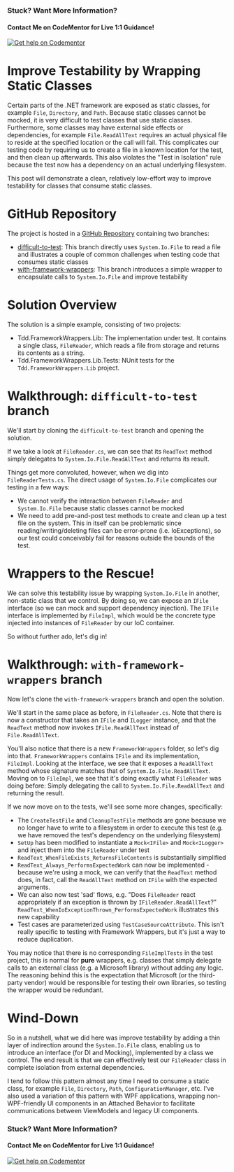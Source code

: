 ### Stuck?  Want More Information?
#### Contact Me on CodeMentor for Live 1:1 Guidance!
[![Get help on Codementor](https://cdn.codementor.io/badges/get_help_github.svg)](https://www.codementor.io/copperstarconsulting?utm_source=github&utm_medium=button&utm_term=copperstarconsulting&utm_campaign=github)


# Improve Testability by Wrapping Static Classes
Certain parts of the .NET framework are exposed as static classes, for example `File`, `Directory`, and `Path`.  Because static classes cannot be mocked, it is very difficult to test classes that use static classes.  Furthermore, some classes may have external side effects or dependencies, for example `File.ReadAllText` requires an actual physical file to reside at the specified location or the call will fail.  This complicates our testing code by requiring us to create a file in a known location for the test, and then clean up afterwards.  This also violates the "Test in Isolation" rule because the test now has a dependency on an actual underlying filesystem.

This post will demonstrate a clean, relatively low-effort way to improve testability for classes that consume static classes.

# GitHub Repository
The project is hosted in a [GitHub Repository](https://github.com/CopperStarSystems/tdd-with-framework-wrappers) containing two branches:

* [difficult-to-test](https://github.com/CopperStarSystems/tdd-with-framework-wrappers/tree/difficult-to-test):  This branch directly uses `System.Io.File` to read a file and illustrates a couple of common challenges when testing code that consumes static classes
* [with-framework-wrappers](https://github.com/CopperStarSystems/tdd-with-framework-wrappers/tree/with-framework-wrappers):  This branch introduces a simple wrapper to encapsulate calls to `System.Io.File` and improve testability

# Solution Overview
The solution is a simple example, consisting of two projects:
* Tdd.FrameworkWrappers.Lib:  The implementation under test.  It contains a single class, `FileReader`, which reads a file from storage and returns its contents as a string.
* Tdd.FrameworkWrappers.Lib.Tests:  NUnit tests for the `Tdd.FrameworkWrappers.Lib` project.

# Walkthrough:  `difficult-to-test` branch
We'll start by cloning the `difficult-to-test` branch and opening the solution.

If we take a look at `FileReader.cs`, we can see that its `ReadText` method simply delegates to `System.Io.File.ReadAllText` and returns its result.

Things get more convoluted, however, when we dig into `FileReaderTests.cs`.  The direct usage of `System.Io.File` complicates our testing in a few ways:
* We cannot verify the interaction between `FileReader` and `System.Io.File` because static classes cannot be mocked
* We need to add pre-and-post test methods to create and clean up a test file on the system.  This in itself can be problematic since reading/writing/deleting files can be error-prone (i.e. IoExceptions), so our test could conceivably fail for reasons outside the bounds of the test.

# Wrappers to the Rescue!
We can solve this testability issue by wrapping `System.Io.File` in another, non-static class that we control.  By doing so, we can expose an `IFile` interface (so we can mock and support dependency injection).  The `IFile` interface is implemented by `FileImpl`, which would be the concrete type injected into instances of `FileReader` by our IoC container.

So without further ado, let's dig in!

# Walkthrough:  `with-framework-wrappers` branch
Now let's clone the `with-framework-wrappers` branch and open the solution.

We'll start in the same place as before, in `FileReader.cs`.  Note that there is now a constructor that takes an `IFile` and `ILogger` instance, and that the `ReadText` method now invokes `IFile.ReadAllText` instead of `File.ReadAllText`.

You'll also notice that there is a new `FrameworkWrappers` folder, so let's dig into that.  `FrameworkWrappers` contains `IFile` and its implementation, `FileImpl`.  Looking at the interface, we see that it exposes a `ReadAllText` method whose signature matches that of `System.Io.File.ReadAllText`.  Moving on to `FileImpl`, we see that it's doing exactly what `FileReader` was doing before:  Simply delegating the call to `System.Io.File.ReadAllText` and returning the result.

If we now move on to the tests, we'll see some more changes, specifically:
- The `CreateTestFile` and `CleanupTestFile` methods are gone because we no longer have to write to a filesystem in order to execute this test (e.g. we have removed the test's dependency on the underlying filesystem)
- `SetUp` has been modified to instantiate a `Mock<IFile>` and `Mock<ILogger>` and inject them into the `FileReader` under test
- `ReadText_WhenFileExists_ReturnsFileContents` is substantially simplified
- `ReadText_Always_PerformsExpectedWork` can now be implemented - because we're using a mock, we can verify that the `ReadText` method does, in fact, call the `ReadAllText` method on `IFile` with the expected arguments.
- We can also now test 'sad' flows, e.g. "Does `FileReader` react appropriately if an exception is thrown by `IFileReader.ReadAllText`?"  `ReadText_WhenIoExceptionThrown_PerformsExpectedWork` illustrates this new capability
- Test cases are parameterized using `TestCaseSourceAttribute`.  This isn't really specific to testing with Framework Wrappers, but it's just a way to reduce duplication.

You may notice that there is no corresponding `FileImplTests` in the test project, this is normal for __pure__ wrappers, e.g. classes that simply delegate calls to an external class (e.g. a Microsoft library) without adding any logic.  The reasoning behind this is the expectation that Microsoft (or the third-party vendor) would be responsible for testing their own libraries, so testing the wrapper would be redundant.

# Wind-Down
So in a nutshell, what we did here was improve testability by adding a thin layer of indirection around the `System.Io.File` class, enabling us to introduce an interface (for DI and Mocking), implemented by a class we control.  The end result is that we can effectively test our `FileReader` class in complete isolation from external dependencies.

I tend to follow this pattern almost any time I need to consume a static class, for example `File`, `Directory`, `Path`, `ConfigurationManager`, etc.  I've also used a variation of this pattern with WPF applications, wrapping non-WPF-friendly UI components in an Attached Behavior to facilitate communications between ViewModels and legacy UI components.

### Stuck?  Want More Information?
#### Contact Me on CodeMentor for Live 1:1 Guidance!
[![Get help on Codementor](https://cdn.codementor.io/badges/get_help_github.svg)](https://www.codementor.io/copperstarconsulting?utm_source=github&utm_medium=button&utm_term=copperstarconsulting&utm_campaign=github)
